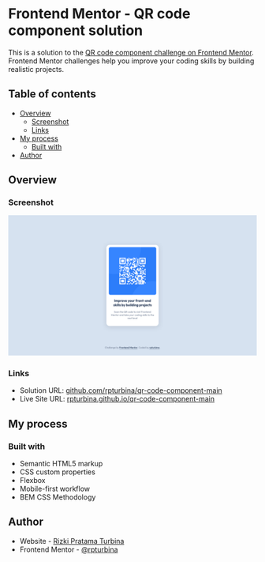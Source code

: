 # Frontend Mentor - QR code component solution

This is a solution to the [QR code component challenge on Frontend Mentor](https://www.frontendmentor.io/challenges/qr-code-component-iux_sIO_H). Frontend Mentor challenges help you improve your coding skills by building realistic projects.

## Table of contents

- [Overview](#overview)
  - [Screenshot](#screenshot)
  - [Links](#links)
- [My process](#my-process)
  - [Built with](#built-with)
- [Author](#author)

## Overview

### Screenshot

![Solution Screenshot](./images/screenshot.png)

### Links

- Solution URL: [github.com/rpturbina/qr-code-component-main](https://github.com/rpturbina/qr-code-component-main)
- Live Site URL: [rpturbina.github.io/qr-code-component-main](https://rpturbina.github.io/qr-code-component-main/)

## My process

### Built with

- Semantic HTML5 markup
- CSS custom properties
- Flexbox
- Mobile-first workflow
- BEM CSS Methodology

## Author

- Website - [Rizki Pratama Turbina](https://rpturbina.github.io)
- Frontend Mentor - [@rpturbina](https://www.frontendmentor.io/profile/yourusername)
